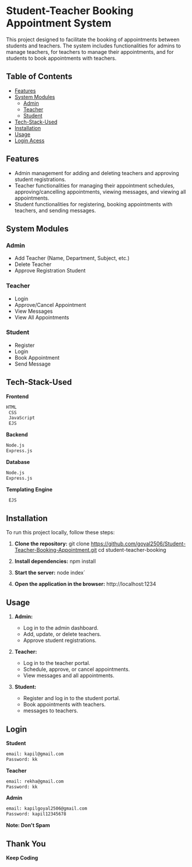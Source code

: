 
# Student-Teacher Booking Appointment System

This project designed to facilitate the booking of appointments between students and teachers. The system includes functionalities for admins to manage teachers, for teachers to manage their appointments, and for students to book appointments with teachers.

## Table of Contents
- [Features](#features)
- [System Modules](#system-modules)
  - [Admin](#admin)
  - [Teacher](#teacher)
  - [Student](#student)
- [Tech-Stack-Used](#tech-stack-used)
- [Installation](#installation)
- [Usage](#usage)
- [Login Acess](#login)


## Features
- Admin management for adding and deleting teachers and approving student registrations.
- Teacher functionalities for managing their appointment schedules, approving/cancelling appointments, viewing messages, and viewing all appointments.
- Student functionalities for registering, booking appointments with teachers, and sending messages.

## System Modules

### Admin
- Add Teacher (Name, Department, Subject, etc.)
- Delete Teacher
- Approve Registration Student

### Teacher
- Login 
- Approve/Cancel Appointment
- View Messages
- View All Appointments

### Student
- Register
- Login
- Book Appointment
- Send Message

## Tech-Stack-Used

**Frontend**
```bash
HTML
 CSS
 JavaScript
 EJS
```
**Backend**
```bash
Node.js
Express.js
```
**Database**
```bash
Node.js
Express.js
```
**Templating Engine**
```bash
 EJS
```
## Installation

To run this project locally, follow these steps:

1. **Clone the repository:**
    git clone https://github.com/goyal2506/Student-Teacher-Booking-Appointment.git
    cd student-teacher-booking

2. **Install  dependencies:**
    npm install

3. **Start the server:**
    node index`

4. **Open the application in the browser:**
    http://localhost:1234


## Usage

1. **Admin:**
    - Log in to the admin dashboard.
    - Add, update, or delete teachers.
    - Approve student registrations.

2. **Teacher:**
    - Log in to the teacher portal.
    - Schedule, approve, or cancel appointments.
    - View messages and all appointments.

3. **Student:**
    - Register and log in to the student portal.
    - Book appointments with teachers.
    - messages to teachers.


## Login

**Student**
 ```bash
email: kapil@gmail.com
Password: kk
 ```
**Teacher**
 ```bash
email: rekha@gmail.com
Password: kk
 ```
**Admin**
 ```bash
email: kapilgoyal2506@gmail.com
Password: kapil12345678
 ```
**Note: Don't Spam**


## Thank You 

**Keep Coding**

